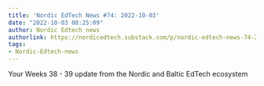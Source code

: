 ```yaml
---
title: 'Nordic EdTech News #74: 2022-10-03'
date: "2022-10-03 08:25:09"
author: Nordic Edtech news
authorlink: https://nordicedtech.substack.com/p/nordic-edtech-news-74-2022-10-03
tags:
- Nordic-Edtech-news
---
```

Your Weeks 38 - 39 update from the Nordic and Baltic EdTech ecosystem